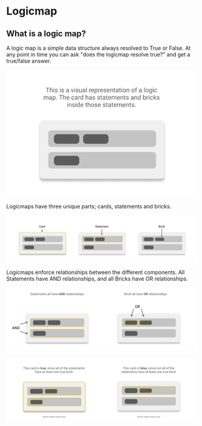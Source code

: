 # Logicmap

## What is a logic map?

A logic map is a simple data structure always resolved to True or False. At any point in time you can ask "does the logicmap resolve true?" and get a true/false answer.

![./images/Frame_5.png](./images/Frame_5.png)

Logicmaps have three unique parts; cards, statements and bricks.

![./images/Frame_2_(1).png](<./images/Frame_2_(1).png>)

Logicmaps enforce relationships between the different components. All Statements have AND relationships, and all Bricks have OR relationships.

![./images/Frame_3_(1).png](<./images/Frame_3_(1).png>)

![./images/Frame_4.png](./images/Frame_4.png)
